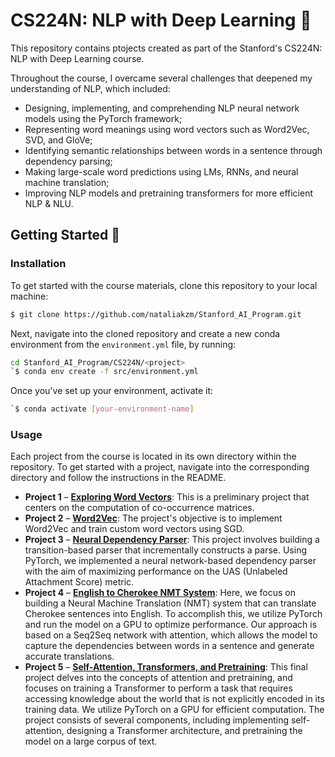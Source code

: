 # CS224N: NLP with Deep Learning 🚀

<div>

This repository contains ptojects created as part of the Stanford's CS224N: NLP with Deep Learning course. 

Throughout the course, I overcame several challenges that deepened my understanding of NLP, which included:

- Designing, implementing, and comprehending NLP neural network models using the PyTorch framework;
- Representing word meanings using word vectors such as Word2Vec, SVD, and GloVe;
- Identifying semantic relationships between words in a sentence through dependency parsing;
- Making large-scale word predictions using LMs, RNNs, and neural machine translation;
- Improving NLP models and pretraining transformers for more efficient NLP & NLU.

## Getting Started 🧭

### Installation

To get started with the course materials, clone this repository to your local machine:

```bash
$ git clone https://github.com/nataliakzm/Stanford_AI_Program.git
```

Next, navigate into the cloned repository and create a new conda environment from the `environment.yml` file, by running:

```bash
cd Stanford_AI_Program/CS224N/<project>
`$ conda env create -f src/environment.yml
```

Once you've set up your environment, activate it:

```bash
`$ conda activate [your-environment-name]
```

### Usage

Each project from the course is located in its own directory within the repository. To get started with a project, navigate into the corresponding directory and follow the instructions in the README.

- **Project 1** – [**Exploring Word Vectors**](https://github.com/nataliakzm/Stanford_AI_Program/tree/main/CS224N/Word_Vectors): This is a preliminary project that centers on the computation of co-occurrence matrices. 
- **Project 2** – [**Word2Vec**](https://github.com/nataliakzm/Stanford_AI_Program/tree/main/CS224N/Word2Vec): The project's objective is to implement Word2Vec and train custom word vectors using SGD.
- **Project 3** – [**Neural Dependency Parser**](https://github.com/nataliakzm/Stanford_AI_Program/tree/main/CS224N/Dependency_parser): This project involves building a transition-based parser that incrementally constructs a parse. Using PyTorch, we implemented a neural network-based dependency parser with the aim of maximizing performance on the UAS (Unlabeled Attachment Score) metric. 
- **Project 4** – [**English to Cherokee NMT System**](https://github.com/nataliakzm/Stanford_AI_Program/tree/main/CS224N/Machine_translator): Here, we focus on building a Neural Machine Translation (NMT) system that can translate Cherokee sentences into English. To accomplish this, we utilize PyTorch and run the model on a GPU to optimize performance. Our approach is based on a Seq2Seq network with attention, which allows the model to capture the dependencies between words in a sentence and generate accurate translations. 
- **Project 5** – [**Self-Attention, Transformers, and Pretraining**](https://github.com/nataliakzm/Transformer_model): This final project delves into the concepts of attention and pretraining, and focuses on training a Transformer to perform a task that requires accessing knowledge about the world that is not explicitly encoded in its training data. We utilize PyTorch on a GPU for efficient computation. The project consists of several components, including implementing self-attention, designing a Transformer architecture, and pretraining the model on a large corpus of text.
